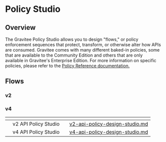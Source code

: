 # Policy Studio

## Overview

The Gravitee Policy Studio allows you to design "flows," or policy enforcement sequences that protect, transform, or otherwise alter how APIs are consumed. Gravitee comes with many different baked-in policies, some that are available to the Community Edition and others that are only available in Gravitee's Enterprise Edition. For more information on specific policies, please refer to the [Policy Reference documentation. ](../../reference/policy-reference/)

## Flows

### v2

### v4

<table data-card-size="large" data-view="cards"><thead><tr><th></th><th></th><th></th><th data-hidden data-card-target data-type="content-ref"></th></tr></thead><tbody><tr><td></td><td>v2 API Policy Studio</td><td></td><td><a href="v2-api-policy-design-studio.md">v2-api-policy-design-studio.md</a></td></tr><tr><td></td><td>v4 API Policy Studio</td><td></td><td><a href="v4-api-policy-design-studio.md">v4-api-policy-design-studio.md</a></td></tr></tbody></table>
